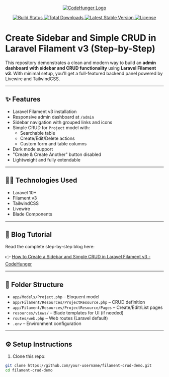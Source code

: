 <p align="center">
    <a href="https://www.codehunger.in" target="_blank">
        <img src="https://www.codehunger.in/assets/image/logo.png" alt="CodeHunger Logo">
    </a>
</p>

<p align="center">
    <a href="https://github.com/laravel/framework/actions">
        <img src="https://github.com/laravel/framework/workflows/tests/badge.svg" alt="Build Status">
    </a>
    <a href="https://packagist.org/packages/laravel/framework">
        <img src="https://img.shields.io/packagist/dt/laravel/framework" alt="Total Downloads">
    </a>
    <a href="https://packagist.org/packages/laravel/framework">
        <img src="https://img.shields.io/packagist/v/laravel/framework" alt="Latest Stable Version">
    </a>
    <a href="https://packagist.org/packages/laravel/framework">
        <img src="https://img.shields.io/packagist/l/laravel/framework" alt="License">
    </a>
</p>

# Create Sidebar and Simple CRUD in Laravel Filament v3 (Step-by-Step)

This repository demonstrates a clean and modern way to build an **admin dashboard with sidebar and CRUD functionality** using **Laravel Filament v3**. With minimal setup, you'll get a full-featured backend panel powered by Livewire and TailwindCSS.

---

## ✨ Features

- Laravel Filament v3 installation
- Responsive admin dashboard at `/admin`
- Sidebar navigation with grouped links and icons
- Simple CRUD for `Project` model with:
  - Searchable table
  - Create/Edit/Delete actions
  - Custom form and table columns
- Dark mode support
- "Create & Create Another" button disabled
- Lightweight and fully extendable

---

## 🧑‍💻 Technologies Used

- Laravel 10+
- Filament v3
- TailwindCSS
- Livewire
- Blade Components

---

## 📝 Blog Tutorial

Read the complete step-by-step blog here:

👉 [How to Create a Sidebar and Simple CRUD in Laravel Filament v3 - CodeHunger](https://www.codehunger.in/blog/how-to-create-a-sidebar-and-simple-crud-in-laravel-filament-v3-step-by-step-guide)

---

## 📂 Folder Structure

- `app/Models/Project.php` – Eloquent model
- `app/Filament/Resources/ProjectResource.php` – CRUD definition
- `app/Filament/Resources/ProjectResource/Pages` – Create/Edit/List pages
- `resources/views/` – Blade templates for UI (if needed)
- `routes/web.php` – Web routes (Laravel default)
- `.env` – Environment configuration

---

## ⚙️ Setup Instructions

1. Clone this repo:
```bash
git clone https://github.com/your-username/filament-crud-demo.git
cd filament-crud-demo
